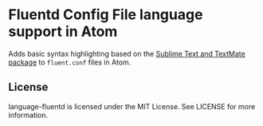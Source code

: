 # Fluentd Config File language support in Atom

Adds basic syntax highlighting based on the [Sublime Text and TextMate package](https://github.com/adamchainz/fluentd.tmLanguage) to `fluent.conf` files in Atom.

## License

language-fluentd is licensed under the MIT License. See LICENSE for more information.
